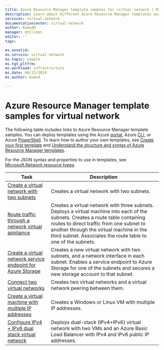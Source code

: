 ```yaml
---
title: Azure Resource Manager template samples for virtual network | Microsoft Docs
description: Learn about different Azure Resource Manager templates available for you to deploy Azure virtual networks with.
services: virtual-network
documentationcenter: virtual-network
author: KumudD
manager: mtillman
editor: ''
tags:

ms.assetid:
ms.service: virtual-network
ms.topic: sample
ms.tgt_pltfrm:
ms.workload: infrastructure
ms.date: 04/22/2019
ms.author: kumud

---
```

# Azure Resource Manager template samples for virtual network

The following table includes links to Azure Resource Manager template samples. You can deploy templates using the Azure [portal](../azure-resource-manager/templates/deploy-portal.md?toc=%2fazure%2fvirtual-network%2ftoc.json), Azure [CLI](../azure-resource-manager/templates/deploy-cli.md?toc=%2fazure%2fvirtual-network%2ftoc.json), or Azure [PowerShell](../azure-resource-manager/templates/deploy-powershell.md?toc=%2fazure%2fvirtual-network%2ftoc.json). To learn how to author your own templates, see [Create your first template](../azure-resource-manager/templates/quickstart-create-templates-use-the-portal.md?toc=%2fazure%2fvirtual-network%2ftoc.json) and [Understand the structure and syntax of Azure Resource Manager templates](../azure-resource-manager/templates/syntax.md?toc=%2fazure%2fvirtual-network%2ftoc.json).

For the JSON syntax and properties to use in templates, see [Microsoft.Network resource types](/azure/templates/microsoft.network/allversions).

| Task | Description |
|----|----|
|[Create a virtual network with two subnets](https://github.com/Azure/azure-quickstart-templates/tree/master/quickstarts/microsoft.network/vnet-two-subnets/)| Creates a virtual network with two subnets.|
|[Route traffic through a network virtual appliance](https://github.com/Azure/azure-quickstart-templates/tree/master/quickstarts/microsoft.network/userdefined-routes-appliance)| Creates a virtual network with three subnets. Deploys a virtual machine into each of the subnets. Creates a route table containing routes to direct traffic from one subnet to another through the virtual machine in the third subnet. Associates the route table to one of the subnets.|
|[Create a virtual network service endpoint for Azure Storage](https://github.com/Azure/azure-quickstart-templates/tree/master/quickstarts/microsoft.network/vnet-2subnets-service-endpoints-storage-integration)|Creates a new virtual network with two subnets, and a network interface in each subnet. Enables a service endpoint to Azure Storage for one of the subnets and secures a new storage account to that subnet.|
|[Connect two virtual networks](https://github.com/Azure/azure-quickstart-templates/tree/master/quickstarts/microsoft.network/vnet-to-vnet-peering)| Creates two virtual networks and a virtual network peering between them.|
|[Create a virtual machine with multiple IP addresses](https://github.com/Azure/azure-quickstart-templates/tree/master/quickstarts/microsoft.compute/vm-multiple-ipconfig)| Creates a Windows or Linux VM with multiple IP addresses.|
|[Configure IPv4 + IPv6 dual stack virtual network](https://github.com/Azure/azure-quickstart-templates/tree/master/demos/ipv6-in-vnet)|Deploys dual-stack (IPv4+IPv6) virtual network with two VMs and an Azure Basic Load Balancer with IPv4 and IPv6 public IP addresses. |